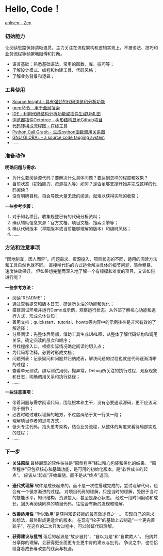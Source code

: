 # Hello, Code！
[anliven - Zen](https://github.com/anliven/Zen)


### 初始能力
让阅读思路保持清晰连贯，主力关注在流程架构和逻辑实现上，不被语法、技巧和业务流程等频繁地阻碍和打断。
- 语言基础：熟悉基础语法，常用的函数、库、技巧等；
- 了解设计模式、编程和构建工具、代码风格；
- 了解业务背景和逻辑；



### 工具使用
- [Source Insight - 具有强劲的代码浏览和分析功能](http://www.cnblogs.com/anliven/p/7545972.html)
- [grep命令 - 用于全局搜索](http://www.cnblogs.com/anliven/articles/6018442.html)
- [IDE - 利用代码结构分析功能或插件生成UML图](http://www.cnblogs.com/anliven/p/7465430.html)
- [浏览器插件Octotree - 树形结构显示Github项目](https://github.com/buunguyen/octotree/)
- [代码转换成流程图 - 在线工具](https://code2flow.com/)
- [Python Call Graph - 生成python函数调用关系图](http://pycallgraph.slowchop.com/)
- [GNU GLOBAL - a source code tagging system](https://www.gnu.org/software/global/)
- ......



### 准备动作
**明确问题与需求:**
- 为什么要阅读源代码？要解决什么具体问题？要达到怎样的程度和效果？
- 当前状态（初始能力、资源投入等）如何？是否足够支撑开始并完成这样的代码阅读？
- 没有明确目标，将会导致大量无效的阅读，就难以获得实际的收获；

**一些参考步骤：**
1. 对于知名项目，收集规整已有的代码分析资料；
2. 确认辅助信息来源：官方文档、项目文档、搜索引擎等；
3. 确认代码版本（早期版本或当前能够理解的版本）和编码风格；
4. ...... 



### 方法和注意事项
“因地制宜，因人而异”。问题需求、资源投入、项目状态的不同，适用的阅读方法和工具自然也就不同。
直接啃代码的方式适合解决具体的细节问题，简单粗暴，速度快效果好。
但如果想完整而深入地了解一个有规模和难度的项目，又该如何进行呢？

**一些参考方法：**
- 阅读“README”；
- 通过查看提交和版本日志，研读所关注的功能和优化；
- 搭建测试环境并运行Demo或示例，观察运行状态，从外部了解核心功能和运行方式，形成总体认知；
- 善用文档：quickstart、tutorial、howto等内容中的示例往往是非常有效的了解途径；
- 分层阅读：先整体后局部，借助工具生成UML图，从整体了解代码结构和调用关系，确定阅读的层次和顺序；
- 寻找程序入口，根据实际情况确定阅读的切入点；
- 为代码写注释，必要时形成文档；
- 问题列表：记录疑问和问题并归纳成表，解决问题的过程也就是代码逐渐清晰的过程；
- 查看单元测试，编写测试用例，抛异常，Debug所关注的执行过程，观察现象和日志，明确调用关系和执行路径；
- ......

**一些注意事项：**
- 带着问题与需求阅读代码，围绕根本和主干，没有必要通读源码，更不应该沉陷于细节；
- 必要时略过难以理解的地方，不过度纠结于某一行某一段；
- 理解项目作者的思考方式，
- 低头专注代码，抬头思考架构，结合业务流程，从整体的角度来看待局部实现的过程；
- ......



### 下一步
- **关注原型**
    最终展现的软件往往是“原型程序”经过精心包装和美化的结果。
	“原型程序”只包括核心和基础功能，是可用的初始化版本，是“软件成长的起点”。
	应该从“起点”开始跟随，而不是从“终点”返回。

- **迭代式理解**
    软件是成长起来的，而不是一次性搭建完成的，尝试理解代码，也会有一个循序渐进的过程。
    对项目代码的理解，只是当时的理解，受限于当时的技能水平，知识结构，资源投入，甚至是身心状态。
    经过一段时间磨砺和成长，回头再阅读同样的项目代码，往往会有新的发现和理解。

- **改善适用性**
    “学以致用”是获得知识技能的最有效途径之一。
    实现自己的需求和想法，最终形成更适合的版本。
    在现有“轮子”的基础上去制造“一个更完善轮子”，在这样的二次开发过程中，可以验证代码理解。

- **获得建议与批判**
    落后的起源是“故步自封”、“自以为是”和“自欺欺人”。
    归纳并分享你的理解，会获得更全面更专业更中肯的建议与批判。
    争议之中，也恰恰隐含着成长与改变的线索与机遇。